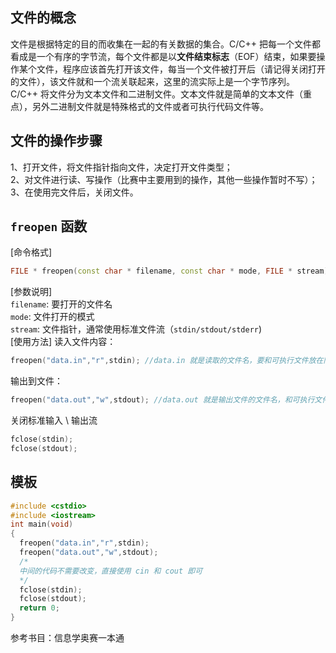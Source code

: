 ## 文件的概念

文件是根据特定的目的而收集在一起的有关数据的集合。C/C++ 把每一个文件都看成是一个有序的字节流，每个文件都是以**文件结束标志**（EOF）结束，如果要操作某个文件，程序应该首先打开该文件，每当一个文件被打开后（请记得关闭打开的文件），该文件就和一个流关联起来，这里的流实际上是一个字节序列。  
C/C++ 将文件分为文本文件和二进制文件。文本文件就是简单的文本文件（重点），另外二进制文件就是特殊格式的文件或者可执行代码文件等。

## 文件的操作步骤

 1、打开文件，将文件指针指向文件，决定打开文件类型；  
 2、对文件进行读、写操作（比赛中主要用到的操作，其他一些操作暂时不写）；  
 3、在使用完文件后，关闭文件。  

## `freopen` 函数

 [命令格式]  

```cpp
FILE * freopen(const char * filename, const char * mode, FILE * stream);
```

[参数说明]  
`filename`: 要打开的文件名    
`mode`: 文件打开的模式  
`stream`: 文件指针，通常使用标准文件流（`stdin/stdout/stderr`)    
[使用方法]
读入文件内容：

```cpp
freopen("data.in","r",stdin); //data.in 就是读取的文件名，要和可执行文件放在同一目录下
```

输出到文件：

```cpp
freopen("data.out","w",stdout); //data.out 就是输出文件的文件名，和可执行文件在同一目录下
```

关闭标准输入 \\ 输出流  

```cpp
fclose(stdin);
fclose(stdout);
```

## 模板

```cpp
#include <cstdio>
#include <iostream>
int main(void)
{
  freopen("data.in","r",stdin);
  freopen("data.out","w",stdout);
  /*
  中间的代码不需要改变，直接使用 cin 和 cout 即可
  */
  fclose(stdin);
  fclose(stdout);
  return 0;
}
```

参考书目：信息学奥赛一本通
